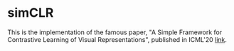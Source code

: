 # simCLR
This is the implementation of the famous paper, "A Simple Framework for Contrastive Learning of Visual Representations", published in ICML'20 [link](https://arxiv.org/pdf/2002.05709.pdf).
